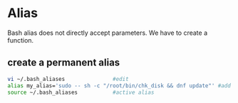 # Alias

Bash alias does not directly accept parameters. We have to create a function.

## create a permanent alias
```sh
vi ~/.bash_aliases               #edit
alias my_alias='sudo -- sh -c "/root/bin/chk_disk && dnf update"' #add alias
source ~/.bash_aliases           #active alias
```
